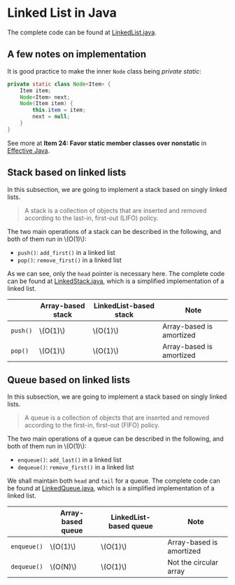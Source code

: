 # Linked List in Java
The complete code can be found at [LinkedList.java](https://github.com/ChenZhongPu/data-structure-swufe/tree/master/code/java/lists/src/main/java/org/swufe/datastructure/LinkedList.java).


## A few notes on implementation
It is good practice to make the inner `Node` class being *private static*:

```java
private static class Node<Item> {
    Item item;
    Node<Item> next;
    Node(Item item) {
        this.item = item;
        next = null;
    }
}
```

See more at **Item 24: Favor static member classes over nonstatic** in [Effective Java](https://book.douban.com/subject/27047716/).

## Stack based on linked lists
In this subsection, we are going to implement a stack based on singly linked lists. 

> A stack is a collection of objects that are inserted and removed according to the last-in, first-out (LIFO) policy.

The two main operations of a stack can be described in the following, and both of them run in \\(O(1)\\):

- `push()`: `add_first()` in a linked list
- `pop()`: `remove_first()` in a linked list

As we can see, only the `head` pointer is necessary here. The complete code can be found at [LinkedStack.java](https://github.com/ChenZhongPu/data-structure-swufe/tree/master/code/java/lists/src/main/java/org/swufe/datastructure/LinkedStack.java), which is a simplified implementation of a linked list.

|  | Array-based stack | LinkedList-based stack  | Note |
| ---- | ---- | ----- | ----- |
| `push()` | \\(O(1)\\) | \\(O(1)\\) | Array-based is amortized |
| `pop()` | \\(O(1)\\) | \\(O(1)\\) | Array-based is amortized |


## Queue based on linked lists
In this subsection, we are going to implement a stack based on singly linked lists. 

> A queue is a collection of objects that are inserted and removed according to the first-in, first-out (FIFO) policy.

The two main operations of a queue can be described in the following, and both of them run in \\(O(1)\\):

- `enqueue()`: `add_last()` in a linked list
- `dequeue()`: `remove_first()` in a linked list

We shall maintain both `head` and `tail` for a queue. The complete code can be found at [LinkedQueue.java](https://github.com/ChenZhongPu/data-structure-swufe/tree/master/code/java/lists/src/main/java/org/swufe/datastructure/LinkedQueue.java), which is a simplified implementation of a linked list.

|  | Array-based queue | LinkedList-based queue  | Note |
| ---- | ---- | ----- | ----- |
| `enqueue()` | \\(O(1)\\) | \\(O(1)\\) | Array-based is amortized |
| `dequeue()` | \\(O(N)\\) | \\(O(1)\\) | Not the circular array |